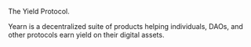 The Yield Protocol. 

Yearn is a decentralized suite of products helping individuals, DAOs, and other protocols earn yield on their digital assets.
